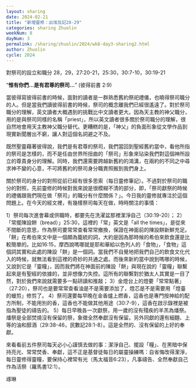 ```yaml
---
layout: sharing
date: 2024-02-21
title: "新增靈修：出埃及記28-29"
categories: sharing Zhuolin
weekNum: 8
dayNum: 3
permalink: /sharing/zhuolin/2024/wk8-day3-sharing2.html
author: Zhuolin
cycle: 2024
---  
```


對祭司的設立和職分
28，29，27:20-21，25:30，30:7-10，30:19-21

“**惟有你們…是有君尊的祭司…**” (彼得前書‬ ‭2:9‬)

當彼得寫彼得前書的時候，面對的讀者是一群熟悉舊約祭祀禮儀，也曉得祭司職分的人。但是當我們讀彼得前書的時候，祭司的概念離我們已經很遙遠了。對於祭司職分的理解，英文讀者大概遇到的挑戰比中文讀者更大。因為天主教的神父職分，用的是與祭司同樣的名稱「priest」，所以英文讀者很多關於祭司職分的理解，很自然地會用天主教神父職分替代。更糟糕的是，「神父」的負面形象從文學作品到現實新聞層出不窮，讓人對這個名詞避之不及。

既然聖靈藉著彼得說，我們是有君尊的祭司，我們當回到聖經舊約當中，看他所指的祭司是怎樣的，而不是任由世界所扭曲的「祭司」形象來玷染我們對這個神所設立的尊貴身分的理解。同時，我們還需要跨越新舊約的鴻溝，在兩約的不同之中尋求神不變的心意，不可將舊約的祭司身分職責照搬到我們身上。

關於祭司的身分的對照從前已經有很多思索（每日靈修筆記）。不過對於祭司的職分的對照，先前靈修的時候對我來說是很模糊不清的部分，即，「祭司獻祭的時候的禮儀跟我們現在做「祭司」的職分有什麼關係？」。今日我的靈修就專注於這個問題上。在今天的經文裡，有幾樣祭司每天在做，時時關注的事情：

1）祭司每次進會幕或供職時，都要先在洗濯盆那裡潔淨自己（30:19-20）；
2）「常擺陳設餅（bread）」25:30，這裡的「常」英文是「all the times」，是從來不間斷的意思，作為祭司要常常查看常常撤換，保證在神面前的陳設餅新鮮充足。「餅」在希伯來文中是一個頗為籠統的詞，大約是因為那時候的希伯來飲食還是比較簡單的。比如16:15，摩西說嗎哪就是耶和華給以色列人的「食物」，「食物」這個詞其實和此處的陳設「餅」是一個詞。當我們不自覺地把我們自己的飲食文化代入的時候，就無法看到這裡的奇妙的共通之處。而後來新約當中說到嗎哪的時候，又說到它是「靈糧」，因而我們將在神面前的陳設「餅」與現在說的「靈糧」聯繫起來是有聖經的依據的，並非想像力失控。這所有的聯繫對於猶太人其實是一目了然，對於我們來說就需要多一點研讀和推敲；
3）金燈台上的燈要「常常點著」（27:20），祭司也是要常常查看油是不是需要添加了，燈芯是不是需要用「燈臺的蠟剪」修剪了。
4）祭司還要每早晚在金香爐上燃香，這香也是專門按神給的配方所制，不能用別的香，這香也不能做其他用途（30:7-9），這香在啟示錄裡是被指為聖徒的禱告的。
5）每日早晚各一次獻祭，用一歲的沒有殘疾的羊羔為燔祭。燔祭是全部焚燒沒有保留的祭，象徵全然奉獻沒有保留。另外同獻的還有細麵、上等的油和醇酒（29:38-46，民數記28:1-8）。這是全然的、沒有保留的上好的奉獻。

來看看前五件祭司每天必小心謹慎去做的事：潔淨自己、擺設「糧」、在黑暗中保持亮光、常常焚香、奉獻，這不正是基督徒每日的屬靈操練嗎：自省悔改得潔淨，每日靈修得靈糧，要保持心裡常有光（馬太福音6:23），凡事禱告、全然奉獻自己作為活祭（羅馬書12:1）。

琢琳
